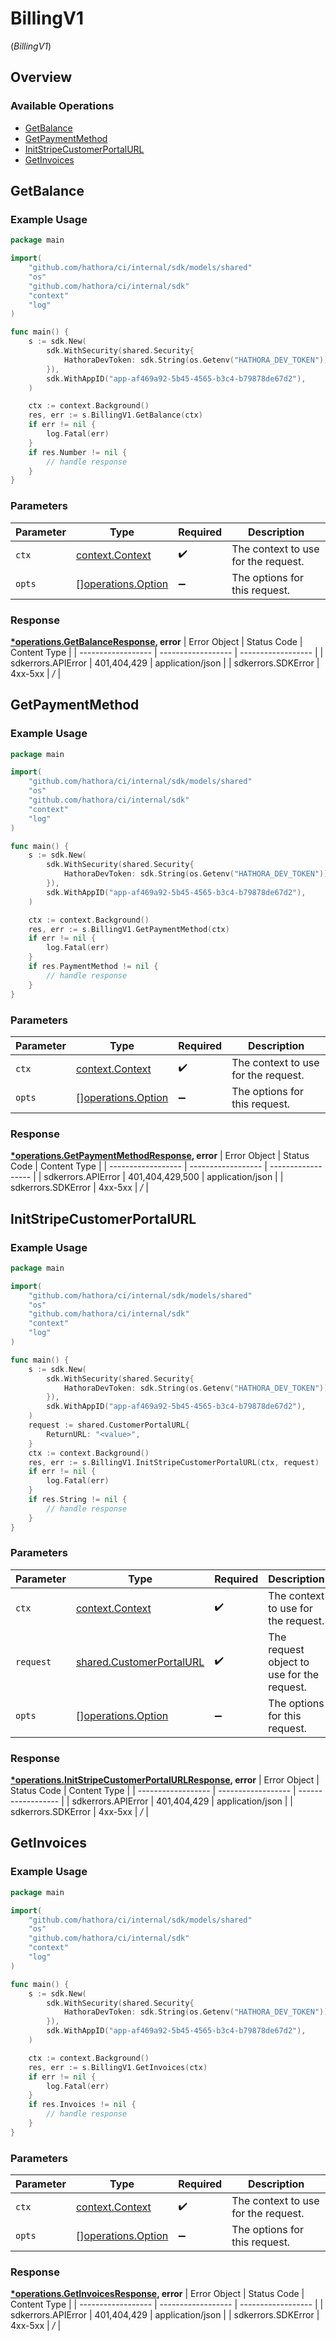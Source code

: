 # BillingV1
(*BillingV1*)

## Overview

 

### Available Operations

* [GetBalance](#getbalance)
* [GetPaymentMethod](#getpaymentmethod)
* [InitStripeCustomerPortalURL](#initstripecustomerportalurl)
* [GetInvoices](#getinvoices)

## GetBalance

### Example Usage

```go
package main

import(
	"github.com/hathora/ci/internal/sdk/models/shared"
	"os"
	"github.com/hathora/ci/internal/sdk"
	"context"
	"log"
)

func main() {
    s := sdk.New(
        sdk.WithSecurity(shared.Security{
            HathoraDevToken: sdk.String(os.Getenv("HATHORA_DEV_TOKEN")),
        }),
        sdk.WithAppID("app-af469a92-5b45-4565-b3c4-b79878de67d2"),
    )

    ctx := context.Background()
    res, err := s.BillingV1.GetBalance(ctx)
    if err != nil {
        log.Fatal(err)
    }
    if res.Number != nil {
        // handle response
    }
}
```

### Parameters

| Parameter                                                | Type                                                     | Required                                                 | Description                                              |
| -------------------------------------------------------- | -------------------------------------------------------- | -------------------------------------------------------- | -------------------------------------------------------- |
| `ctx`                                                    | [context.Context](https://pkg.go.dev/context#Context)    | :heavy_check_mark:                                       | The context to use for the request.                      |
| `opts`                                                   | [][operations.Option](../../models/operations/option.md) | :heavy_minus_sign:                                       | The options for this request.                            |


### Response

**[*operations.GetBalanceResponse](../../models/operations/getbalanceresponse.md), error**
| Error Object       | Status Code        | Content Type       |
| ------------------ | ------------------ | ------------------ |
| sdkerrors.APIError | 401,404,429        | application/json   |
| sdkerrors.SDKError | 4xx-5xx            | */*                |

## GetPaymentMethod

### Example Usage

```go
package main

import(
	"github.com/hathora/ci/internal/sdk/models/shared"
	"os"
	"github.com/hathora/ci/internal/sdk"
	"context"
	"log"
)

func main() {
    s := sdk.New(
        sdk.WithSecurity(shared.Security{
            HathoraDevToken: sdk.String(os.Getenv("HATHORA_DEV_TOKEN")),
        }),
        sdk.WithAppID("app-af469a92-5b45-4565-b3c4-b79878de67d2"),
    )

    ctx := context.Background()
    res, err := s.BillingV1.GetPaymentMethod(ctx)
    if err != nil {
        log.Fatal(err)
    }
    if res.PaymentMethod != nil {
        // handle response
    }
}
```

### Parameters

| Parameter                                                | Type                                                     | Required                                                 | Description                                              |
| -------------------------------------------------------- | -------------------------------------------------------- | -------------------------------------------------------- | -------------------------------------------------------- |
| `ctx`                                                    | [context.Context](https://pkg.go.dev/context#Context)    | :heavy_check_mark:                                       | The context to use for the request.                      |
| `opts`                                                   | [][operations.Option](../../models/operations/option.md) | :heavy_minus_sign:                                       | The options for this request.                            |


### Response

**[*operations.GetPaymentMethodResponse](../../models/operations/getpaymentmethodresponse.md), error**
| Error Object       | Status Code        | Content Type       |
| ------------------ | ------------------ | ------------------ |
| sdkerrors.APIError | 401,404,429,500    | application/json   |
| sdkerrors.SDKError | 4xx-5xx            | */*                |

## InitStripeCustomerPortalURL

### Example Usage

```go
package main

import(
	"github.com/hathora/ci/internal/sdk/models/shared"
	"os"
	"github.com/hathora/ci/internal/sdk"
	"context"
	"log"
)

func main() {
    s := sdk.New(
        sdk.WithSecurity(shared.Security{
            HathoraDevToken: sdk.String(os.Getenv("HATHORA_DEV_TOKEN")),
        }),
        sdk.WithAppID("app-af469a92-5b45-4565-b3c4-b79878de67d2"),
    )
    request := shared.CustomerPortalURL{
        ReturnURL: "<value>",
    }
    ctx := context.Background()
    res, err := s.BillingV1.InitStripeCustomerPortalURL(ctx, request)
    if err != nil {
        log.Fatal(err)
    }
    if res.String != nil {
        // handle response
    }
}
```

### Parameters

| Parameter                                                            | Type                                                                 | Required                                                             | Description                                                          |
| -------------------------------------------------------------------- | -------------------------------------------------------------------- | -------------------------------------------------------------------- | -------------------------------------------------------------------- |
| `ctx`                                                                | [context.Context](https://pkg.go.dev/context#Context)                | :heavy_check_mark:                                                   | The context to use for the request.                                  |
| `request`                                                            | [shared.CustomerPortalURL](../../models/shared/customerportalurl.md) | :heavy_check_mark:                                                   | The request object to use for the request.                           |
| `opts`                                                               | [][operations.Option](../../models/operations/option.md)             | :heavy_minus_sign:                                                   | The options for this request.                                        |


### Response

**[*operations.InitStripeCustomerPortalURLResponse](../../models/operations/initstripecustomerportalurlresponse.md), error**
| Error Object       | Status Code        | Content Type       |
| ------------------ | ------------------ | ------------------ |
| sdkerrors.APIError | 401,404,429        | application/json   |
| sdkerrors.SDKError | 4xx-5xx            | */*                |

## GetInvoices

### Example Usage

```go
package main

import(
	"github.com/hathora/ci/internal/sdk/models/shared"
	"os"
	"github.com/hathora/ci/internal/sdk"
	"context"
	"log"
)

func main() {
    s := sdk.New(
        sdk.WithSecurity(shared.Security{
            HathoraDevToken: sdk.String(os.Getenv("HATHORA_DEV_TOKEN")),
        }),
        sdk.WithAppID("app-af469a92-5b45-4565-b3c4-b79878de67d2"),
    )

    ctx := context.Background()
    res, err := s.BillingV1.GetInvoices(ctx)
    if err != nil {
        log.Fatal(err)
    }
    if res.Invoices != nil {
        // handle response
    }
}
```

### Parameters

| Parameter                                                | Type                                                     | Required                                                 | Description                                              |
| -------------------------------------------------------- | -------------------------------------------------------- | -------------------------------------------------------- | -------------------------------------------------------- |
| `ctx`                                                    | [context.Context](https://pkg.go.dev/context#Context)    | :heavy_check_mark:                                       | The context to use for the request.                      |
| `opts`                                                   | [][operations.Option](../../models/operations/option.md) | :heavy_minus_sign:                                       | The options for this request.                            |


### Response

**[*operations.GetInvoicesResponse](../../models/operations/getinvoicesresponse.md), error**
| Error Object       | Status Code        | Content Type       |
| ------------------ | ------------------ | ------------------ |
| sdkerrors.APIError | 401,404,429        | application/json   |
| sdkerrors.SDKError | 4xx-5xx            | */*                |
